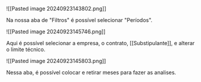 ![[Pasted image 20240923143802.png]]


Na nossa aba de "Filtros" é possível selecionar "Períodos".


![[Pasted image 20240923145746.png]]


Aqui é possível selecionar a empresa, o contrato, [[Substipulante]], e alterar o limite técnico.


![[Pasted image 20240923145803.png]]


Nessa aba, é possível colocar e retirar meses para fazer as analises.